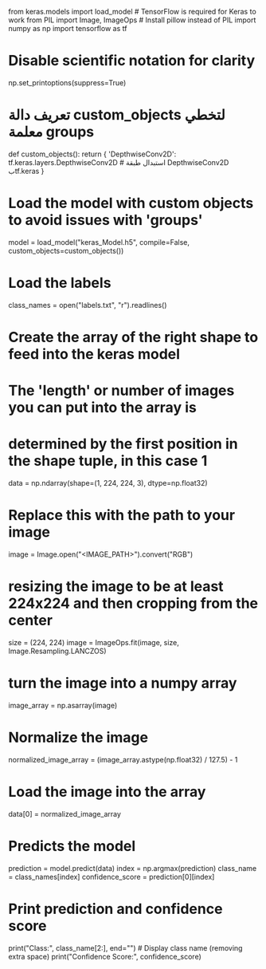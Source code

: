 from keras.models import load_model  # TensorFlow is required for Keras to work
from PIL import Image, ImageOps  # Install pillow instead of PIL
import numpy as np
import tensorflow as tf

# Disable scientific notation for clarity
np.set_printoptions(suppress=True)

# تعريف دالة custom_objects لتخطي معلمة groups
def custom_objects():
    return {
        'DepthwiseConv2D': tf.keras.layers.DepthwiseConv2D  # استبدال طبقة DepthwiseConv2D بtf.keras
    }

# Load the model with custom objects to avoid issues with 'groups'
model = load_model("keras_Model.h5", compile=False, custom_objects=custom_objects())

# Load the labels
class_names = open("labels.txt", "r").readlines()

# Create the array of the right shape to feed into the keras model
# The 'length' or number of images you can put into the array is
# determined by the first position in the shape tuple, in this case 1
data = np.ndarray(shape=(1, 224, 224, 3), dtype=np.float32)

# Replace this with the path to your image
image = Image.open("<IMAGE_PATH>").convert("RGB")

# resizing the image to be at least 224x224 and then cropping from the center
size = (224, 224)
image = ImageOps.fit(image, size, Image.Resampling.LANCZOS)

# turn the image into a numpy array
image_array = np.asarray(image)

# Normalize the image
normalized_image_array = (image_array.astype(np.float32) / 127.5) - 1

# Load the image into the array
data[0] = normalized_image_array

# Predicts the model
prediction = model.predict(data)
index = np.argmax(prediction)
class_name = class_names[index]
confidence_score = prediction[0][index]

# Print prediction and confidence score
print("Class:", class_name[2:], end="")  # Display class name (removing extra space)
print("Confidence Score:", confidence_score)
